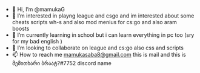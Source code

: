 - 👋 Hi, I’m @mamukaG
- 👀 I’m interested in playng league and csgo and im interested about some cheats scripts wh-s and also mod menius for cs:go and also aram boosts
- 🌱 I’m currently learning in school but i can learn everything in pc too  (sry for my bad english )
- 💞️ I’m looking to collaborate on league and cs:go  also css and scripts 
- 📫 How to reach me mamukasaba8@gmail.com this is mail and this is მემითხარი ბრაატ?#7752 discord name

<!---
mamukaG/mamukaG is a ✨ special ✨ repository because its `README.md` (this file) appears on your GitHub profile.
You can click the Preview link to take a look at your changes.
--->
